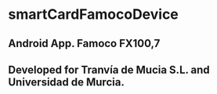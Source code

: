 # smartCardFamocoDevice
## Android App. Famoco FX100,7
## Developed for Tranvía de Mucia S.L. and Universidad de Murcia.

